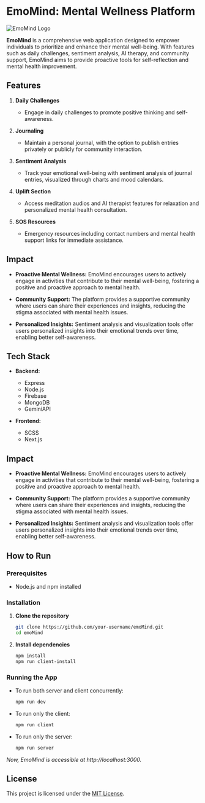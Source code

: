 # EmoMind: Mental Wellness Platform

![EmoMind Logo](https://github.com/DiyaVj/EmoMind/assets/87236107/871d41c3-bb6c-4c22-b745-ffbac2d6e47a)

**EmoMind** is a comprehensive web application designed to empower individuals to prioritize and enhance their mental well-being. With features such as daily challenges, sentiment analysis, AI therapy, and community support, EmoMind aims to provide proactive tools for self-reflection and mental health improvement.

## Features

1. **Daily Challenges**
   - Engage in daily challenges to promote positive thinking and self-awareness.

2. **Journaling**
   - Maintain a personal journal, with the option to publish entries privately or publicly for community interaction.

3. **Sentiment Analysis**
   - Track your emotional well-being with sentiment analysis of journal entries, visualized through charts and mood calendars.

4. **Uplift Section**
   - Access meditation audios and AI therapist features for relaxation and personalized mental health consultation.

5. **SOS Resources**
   - Emergency resources including contact numbers and mental health support links for immediate assistance.

## Impact

- **Proactive Mental Wellness:** EmoMind encourages users to actively engage in activities that contribute to their mental well-being, fostering a positive and proactive approach to mental health.

- **Community Support:** The platform provides a supportive community where users can share their experiences and insights, reducing the stigma associated with mental health issues.

- **Personalized Insights:** Sentiment analysis and visualization tools offer users personalized insights into their emotional trends over time, enabling better self-awareness.

## Tech Stack

- **Backend:**
  - Express
  - Node.js
  - Firebase
  - MongoDB
  - GeminiAPI

- **Frontend:**
  - SCSS
  - Next.js

## Impact

- **Proactive Mental Wellness:** EmoMind encourages users to actively engage in activities that contribute to their mental well-being, fostering a positive and proactive approach to mental health.

- **Community Support:** The platform provides a supportive community where users can share their experiences and insights, reducing the stigma associated with mental health issues.

- **Personalized Insights:** Sentiment analysis and visualization tools offer users personalized insights into their emotional trends over time, enabling better self-awareness.

## How to Run

### Prerequisites
- Node.js and npm installed

### Installation
1. **Clone the repository**
   ```bash
   git clone https://github.com/your-username/emoMind.git
   cd emoMind
   ````
2. **Install dependencies**
    ````bash
    npm install
    npm run client-install
    ````
### Running the App

* To run both server and client concurrently:
    ````bash
    npm run dev
    ````
* To run only the client:
    ````bash
    npm run client
    ````
* To run only the server:
    ````bash
    npm run server
    ````

<i> Now, EmoMind is accessible at http://localhost:3000.</i>

## License
This project is licensed under the [MIT License]().
